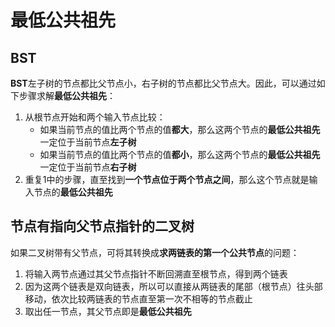 # 最低公共祖先

## BST
**BST**左子树的节点都比父节点小，右子树的节点都比父节点大。因此，可以通过如下步骤求解**最低公共祖先**：
1. 从根节点开始和两个输入节点比较：
    * 如果当前节点的值比两个节点的值**都大**，那么这两个节点的**最低公共祖先**一定位于当前节点**左子树**
    * 如果当前节点的值比两个节点的值**都小**，那么这两个节点的**最低公共祖先**一定位于当前节点**右子树**
2. 重复1中的步骤，直至找到**一个节点位于两个节点之间**，那么这个节点就是输入节点的**最低公共祖先**

## 节点有指向父节点指针的二叉树
如果二叉树带有父节点，可将其转换成**求两链表的第一个公共节点**的问题：
1. 将输入两节点通过其父节点指针不断回溯直至根节点，得到两个链表
2. 因为这两个链表是双向链表，所以可以直接从两链表的尾部（根节点）往头部移动，依次比较两链表的节点直至第一次不相等的节点截止
3. 取出任一节点，其父节点即是**最低公共祖先**
